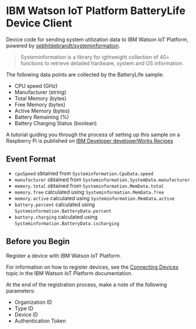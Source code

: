# IBM Watson IoT Platform BatteryLife Device Client

Device code for sending system utilization data to IBM Watson IoT Platform, powered by [sebhildebrandt/systeminformation](https://github.com/sebhildebrandt/systeminformation).

> Systeminformation is a library for ightweight collection of 40+ functions to retrieve detailed hardware, system and OS information.

The following data points are collected by the BatteryLife sample:
 * CPU speed (GHz)
 * Manufacturer (string)
 * Total Memory (bytes)
 * Free Memory (bytes)
 * Active Memory (bytes)
 * Battery Remaining (%)
 * Battery Charging Status (boolean)

A tutorial guiding you through the process of setting up this sample on a Raspberry Pi is published on [IBM Developer developerWorks Recipes](https://developer.ibm.com/recipes/tutorials/raspberry-pi-4/)

## Event Format

- `cpuSpeed` obtained from `Systeminformation.CpuData.speed`
- `manufacturer` obtained from `Systeminformation.SystemData.manufacturer`
- `memory.total` obtained from `Systeminformation.MemData.total`
- `memory.free` calculated using `Systeminformation.MemData.free`
- `memory.active` calculated using `Systeminformation.MemData.active`
- `battery.percent` calculated using `Systeminformation.BatteryData.percent`
- `battery.charging` calculated using `Systeminformation.BatteryData.ischarging`

## Before you Begin

Register a device with IBM Watson IoT Platform.  

For information on how to register devices, see the [Connecting Devices](https://www.ibm.com/support/knowledgecenter/SSQP8H/iot/platform/iotplatform_task.html) topic in the IBM Watson IoT Platform documentation.  

At the end of the registration process, make a note of the following parameters: 
   - Organization ID
   - Type ID
   - Device ID
   - Authentication Token  